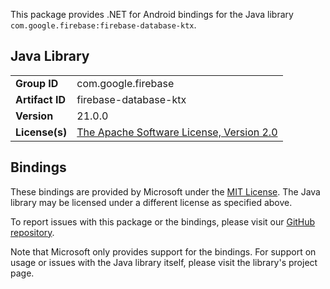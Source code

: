 This package provides .NET for Android bindings for the Java library `com.google.firebase:firebase-database-ktx`.

## Java Library

| | |
|-|-|
| **Group ID** | com.google.firebase |
| **Artifact ID** | firebase-database-ktx |
| **Version** | 21.0.0 |
| **License(s)** | [The Apache Software License, Version 2.0](http://www.apache.org/licenses/LICENSE-2.0.txt) |

## Bindings

These bindings are provided by Microsoft under the [MIT License](https://opensource.org/licenses/MIT). The Java
library may be licensed under a different license as specified above.

To report issues with this package or the bindings, please visit our [GitHub repository](https://aka.ms/android-libraries).

Note that Microsoft only provides support for the bindings. For support on
usage or issues with the Java library itself, please visit the library's project page.
